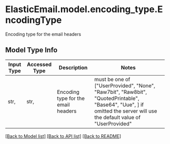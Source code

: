 # ElasticEmail.model.encoding_type.EncodingType

Encoding type for the email headers

## Model Type Info
Input Type | Accessed Type | Description | Notes
------------ | ------------- | ------------- | -------------
str,  | str,  | Encoding type for the email headers | must be one of ["UserProvided", "None", "Raw7bit", "Raw8bit", "QuotedPrintable", "Base64", "Uue", ] if omitted the server will use the default value of "UserProvided"

[[Back to Model list]](../../README.md#documentation-for-models) [[Back to API list]](../../README.md#documentation-for-api-endpoints) [[Back to README]](../../README.md)

